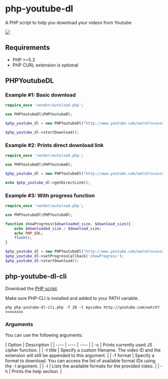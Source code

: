 # php-youtube-dl
A PHP script to help you download your videos from Youtube

![](http://www.aladdian.com/img/ytdl.png)


## Requirements
* PHP >=5.3
* PHP CURL extension is optional

## PHPYoutubeDL

### Example #1: Basic download
```php
require_once 'vendor/autoload.php';

use PHPYoutubeDl\PHPYoutubeDl;

$php_youtube_dl = new PHPYoutubeDl("http://www.youtube.com/watch?v=xxxxxx");

$php_youtube_dl->startDownload();
```

### Example #2: Prints direct download link
```php
require_once 'vendor/autoload.php';

use PHPYoutubeDl\PHPYoutubeDl;

$php_youtube_dl = new PHPYoutubeDl("http://www.youtube.com/watch?v=xxxxxx");

echo $php_youtube_dl->getDirectLink();
```

### Example #3: With progress function
```php
require_once 'vendor/autoload.php';

use PHPYoutubeDl\PHPYoutubeDl;

function showProgress($downloaded_size, $download_size){
	echo $downloaded_size / $download_size;
	echo PHP_EOL;
	flush();
}

$php_youtube_dl = new PHPYoutubeDl("http://www.youtube.com/watch?v=xxxxxx");
$php_youtube_dl->setProgressCallback('showProgress');
$php_youtube_dl->startDownload();
```

## php-youtube-dl-cli
Download the [PHP script][php].

[php]: https://raw.githubusercontent.com/aladdindev/php-youtube-dl/master/src/php-youtube-dl-cli.php

Make sure PHP-CLI is installed and added to your PATH variable.

```
php php-youtube-dl-cli.php -f 28 -t myvideo http://youtube.com/watch?v=xxxxxx

```

### Arguments
You can use the following arguments:

| Option  | Description |
| ---- | ---- | ---- |
| -c | Prints currently used JS cipher function. |
| -t title | Specify a custom filename. The video ID and the extension will still be appended to this argument. |
| -f format | Specify a format to download. You can access the list of available format IDs using the -l argument. |
| -l | Lists the available formats for the provided video. |
| -h | Prints the help section. |

